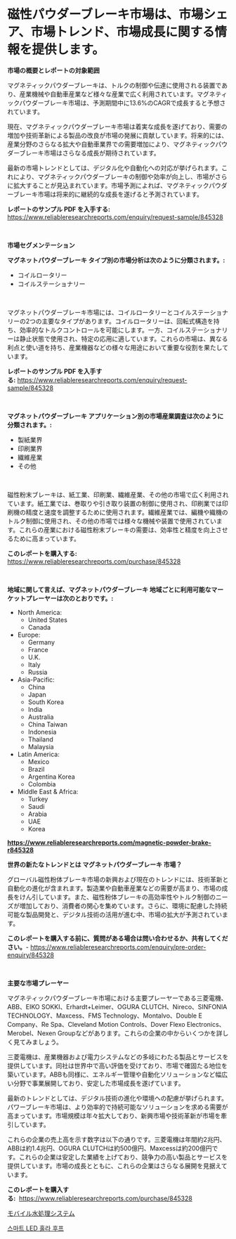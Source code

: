 <p><h1>磁性パウダーブレーキ市場は、市場シェア、市場トレンド、市場成長に関する情報を提供します。</h1></p><p><strong>市場の概要とレポートの対象範囲</strong></p>
<p><p>マグネティックパウダーブレーキは、トルクの制御や伝達に使用される装置であり、産業機械や自動車産業など様々な産業で広く利用されています。マグネティックパウダーブレーキ市場は、予測期間中に13.6%のCAGRで成長すると予想されています。</p><p>現在、マグネティックパウダーブレーキ市場は着実な成長を遂げており、需要の増加や技術革新による製品の改良が市場の発展に貢献しています。将来的には、産業分野のさらなる拡大や自動車業界での需要増加により、マグネティックパウダーブレーキ市場はさらなる成長が期待されています。</p><p>最新の市場トレンドとしては、デジタル化や自動化への対応が挙げられます。これにより、マグネティックパウダーブレーキの制御や効率が向上し、市場がさらに拡大することが見込まれています。市場予測によれば、マグネティックパウダーブレーキ市場は将来的に継続的な成長を遂げると予測されています。</p></p>
<p><strong>レポートのサンプル PDF を入手する:</strong> <a href="https://www.reliableresearchreports.com/enquiry/request-sample/845328">https://www.reliableresearchreports.com/enquiry/request-sample/845328</a></p>
<p>&nbsp;</p>
<p><strong>市場セグメンテーション</strong></p>
<p><strong>マグネットパウダーブレーキ タイプ別の市場分析は次のように分類されます。:</strong></p>
<p><ul><li>コイルロータリー</li><li>コイルステーショナリー</li></ul></p>
<p>&nbsp;</p>
<p><p>マグネットパウダーブレーキ市場には、コイルロータリーとコイルステーショナリーの2つの主要なタイプがあります。コイルロータリーは、回転式構造を持ち、効率的なトルクコントロールを可能にします。一方、コイルステーショナリーは静止状態で使用され、特定の応用に適しています。これらの市場は、異なる利点と使い道を持ち、産業機器などの様々な用途において重要な役割を果たしています。</p></p>
<p><strong>レポートのサンプル PDF を入手する:</strong>&nbsp;<a href="https://www.reliableresearchreports.com/enquiry/request-sample/845328">https://www.reliableresearchreports.com/enquiry/request-sample/845328</a></p>
<p>&nbsp;</p>
<p><strong> マグネットパウダーブレーキ アプリケーション別の市場産業調査は次のように分類されます。:</strong></p>
<p><ul><li>製紙業界</li><li>印刷業界</li><li>繊維産業</li><li>その他</li></ul></p>
<p>&nbsp;</p>
<p><p>磁性粉末ブレーキは、紙工業、印刷業、繊維産業、その他の市場で広く利用されています。紙工業では、巻取りや引き取り装置の制御に使用され、印刷業では印刷機の精度と速度を調整するために使用されます。繊維産業では、編機や織機のトルク制御に使用され、その他の市場では様々な機械や装置で使用されています。これらの産業における磁性粉末ブレーキの需要は、効率性と精度を向上させるために高まっています。</p></p>
<p><strong>このレポートを購入する:</strong>&nbsp; <a href="https://www.reliableresearchreports.com/purchase/845328">https://www.reliableresearchreports.com/purchase/845328</a></p>
<p>&nbsp;</p>
<p><strong>地域に関して言えば、マグネットパウダーブレーキ 地域ごとに利用可能なマーケットプレーヤーは次のとおりです。:</strong></p>
<p><ul>
    <li>
        North America:
        <ul>
            <li>United States</li>
            <li>Canada</li>
        </ul>
    </li>
    <li>
        Europe:
        <ul>
            <li>Germany</li>
            <li>France</li>
            <li>U.K.</li>
            <li>Italy</li>
            <li>Russia</li>
        </ul>
    </li>
    <li>
        Asia-Pacific:
        <ul>
            <li>China</li>
            <li>Japan</li>
            <li>South Korea</li>
            <li>India</li>
            <li>Australia</li>
            <li>China Taiwan</li>
            <li>Indonesia</li>
            <li>Thailand</li>
            <li>Malaysia</li>
        </ul>
    </li>
    <li>
        Latin America:
        <ul>
            <li>Mexico</li>
            <li>Brazil</li>
            <li>Argentina Korea</li>
            <li>Colombia</li>
        </ul>
    </li>
    <li>
        Middle East & Africa:
        <ul>
            <li>Turkey</li>
            <li>Saudi</li>
            <li>Arabia</li>
            <li>UAE</li>
            <li>Korea</li>
        </ul>
    </li>
    </ul></p>
<p><strong><a href="https://www.reliableresearchreports.com/magnetic-powder-brake-r845328">https://www.reliableresearchreports.com/magnetic-powder-brake-r845328</a></strong>&nbsp;</p>
<p><strong>世界の新たなトレンドとは マグネットパウダーブレーキ 市場？</strong></p>
<p><p>グローバル磁性粉体ブレーキ市場の新興および現在のトレンドには、技術革新と自動化の進化が含まれます。製造業や自動車産業などの需要が高まり、市場の成長をけん引しています。また、磁性粉体ブレーキの高効率性やトルク制御のニーズが増加しており、消費者の関心を集めています。さらに、環境に配慮した持続可能な製品開発と、デジタル技術の活用が進む中、市場の拡大が予測されています。</p></p>
<p><strong>このレポートを購入する前に、質問がある場合は問い合わせるか、共有してください。</strong>- <a href="https://www.reliableresearchreports.com/enquiry/pre-order-enquiry/845328">https://www.reliableresearchreports.com/enquiry/pre-order-enquiry/845328</a></p>
<p>&nbsp;</p>
<p><strong>主要な市場プレーヤー</strong></p>
<p><p>マグネティックパウダーブレーキ市場における主要プレーヤーである三菱電機、ABB、EIKO SOKKI、Erhardt+Leimer、OGURA CLUTCH、Nireco、SINFONIA TECHNOLOGY、Maxcess、FMS Technology、Montalvo、Double E Company、Re Spa、Cleveland Motion Controls、Dover Flexo Electronics、Merobel、Nexen Groupなどがあります。これらの企業の中からいくつかを詳しく見てみましょう。</p><p>三菱電機は、産業機器および電力システムなどの多岐にわたる製品とサービスを提供しています。同社は世界中で高い評価を受けており、市場で確固たる地位を築いています。ABBも同様に、エネルギー管理や自動化ソリューションなど幅広い分野で事業展開しており、安定した市場成長を遂げています。</p><p>最新のトレンドとしては、デジタル技術の進化や環境への配慮が挙げられます。パワーブレーキ市場は、より効率的で持続可能なソリューションを求める需要が高まっています。市場規模は年々拡大しており、新興市場や技術革新が市場を牽引しています。</p><p>これらの企業の売上高を示す数字は以下の通りです。三菱電機は年間約2兆円、ABBは約1.4兆円、OGURA CLUTCHは約500億円、Maxcessは約200億円です。これらの企業は安定した業績を上げており、競争力の高い製品とサービスを提供しています。市場の成長とともに、これらの企業はさらなる展開を見据えています。</p></p>
<p><strong>このレポートを購入する:</strong>&nbsp;&nbsp;<a href="https://www.reliableresearchreports.com/purchase/845328">https://www.reliableresearchreports.com/purchase/845328</a></p>
<p><p><a href="https://medium.com/@leonardgreene1/%E6%90%BA%E5%B8%AF%E5%9E%8B%E6%B0%B4%E5%87%A6%E7%90%86%E3%82%B7%E3%82%B9%E3%83%86%E3%83%A0%E5%B8%82%E5%A0%B4%E3%81%AE%E8%A6%8F%E6%A8%A1-cagr-%E3%83%88%E3%83%AC%E3%83%B3%E3%83%89-2024-2030-a5cdd741b457">モバイル水処理システム</a></p><p><a href="https://medium.com/@nyahreinger1/%EC%8A%A4%EB%A7%88%ED%8A%B8-led-%ED%9B%84%EB%9D%BC%ED%9B%84%ED%94%84-%EC%8B%9C%EC%9E%A5%EC%9D%80-2031%EB%85%84%EA%B9%8C%EC%A7%80%EC%9D%98-%EC%8B%9C%EC%9E%A5-%EC%A0%90%EC%9C%A0%EC%9C%A8-%EA%B7%9C%EB%AA%A8-%EB%B0%8F-%EC%98%88%EC%83%81-%EC%98%88%EC%B8%A1%EC%97%90-%EC%B4%88%EC%A0%90%EC%9D%84-%EB%A7%9E%EC%B6%A5%EB%8B%88%EB%8B%A4-47ff70e4ac71">스마트 LED 훌라 후프</a></p></p>
